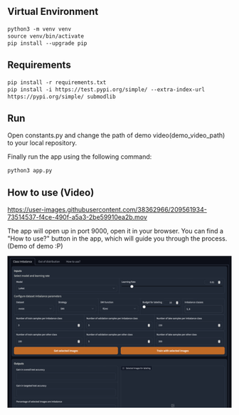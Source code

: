 ## Virtual Environment

```
python3 -m venv venv
source venv/bin/activate
pip install --upgrade pip
```

## Requirements

```
pip install -r requirements.txt
pip install -i https://test.pypi.org/simple/ --extra-index-url https://pypi.org/simple/ submodlib
```

## Run

Open constants.py and change the path of demo video(demo_video_path) to your local repository.

Finally run the app using the following command:

```
python3 app.py
```

## How to use (Video)

https://user-images.githubusercontent.com/38362966/209561934-73514537-f4ce-490f-a5a3-2be59910ea2b.mov


The app will open up in port 9000, open it in your browser.
You can find a "How to use?" button in the app, which will guide you through the process. (Demo of demo :P)

![s1](images/s1.png "Screenshot 1")
